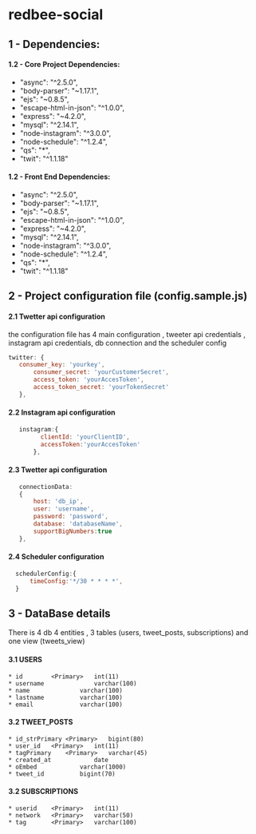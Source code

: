 # redbee-social

## 1 - Dependencies: 
 
 #### 1.2 - Core Project Dependencies: 
 *   "async": "^2.5.0",
 *   "body-parser": "~1.17.1",
 *   "ejs": "~0.8.5",
 *   "escape-html-in-json": "^1.0.0",
 *   "express": "~4.2.0",
 *   "mysql": "^2.14.1",
 *   "node-instagram": "^3.0.0",
 *   "node-schedule": "^1.2.4",
 *   "qs": "*",
 *   "twit": "^1.1.18"
 
 
 #### 1.2 - Front End Dependencies: 
 *   "async": "^2.5.0",
 *   "body-parser": "~1.17.1",
 *   "ejs": "~0.8.5",
 *   "escape-html-in-json": "^1.0.0",
 *   "express": "~4.2.0",
 *   "mysql": "^2.14.1",
 *   "node-instagram": "^3.0.0",
 *   "node-schedule": "^1.2.4",
 *   "qs": "*",
 *   "twit": "^1.1.18"

 
## 2 - Project configuration file (config.sample.js) 
 
 
#### 2.1 Twetter api configuration
the configuration file has 4 main configuration , tweeter api credentials , instagram api credentials, db connection and  the scheduler config
 
 ```javascript
twitter: {
  	consumer_key: 'yourkey',
		consumer_secret: 'yourCustomerSecret',
		access_token: 'yourAccesToken',
		access_token_secret: 'yourTokenSecret'
	},

```
#### 2.2 Instagram api configuration
 ```javascript
	instagram:{
		  clientId: 'yourClientID',
		  accessToken:'yourAccesToken'
		},
```
#### 2.3 Twetter api configuration
 ```javascript
	connectionData:
	{
		host: 'db_ip',
		user: 'username',
		password: 'password',
		database: 'databaseName',
		supportBigNumbers:true
	},
  ```
  
#### 2.4 Scheduler configuration
  ```javascript
	schedulerConfig:{
		timeConfig:'*/30 * * * *',
	}
```

## 3 - DataBase details
There is 4 db 4 entities , 3 tables (users, tweet_posts, subscriptions) and one view (tweets_view)

#### 3.1 USERS
	* id 		<Primary> 	int(11)
	* username  			varchar(100)
	* name 				varchar(100)
	* lastname 			varchar(100)
	* email 			varchar(100)
	
#### 3.2 TWEET_POSTS
	* id_strPrimary <Primary> 	bigint(80) 			
	* user_id	<Primary> 	int(11) 
	* tagPrimary	<Primary> 	varchar(45)
	* created_at 			date 	
	* oEmbed 			varchar(1000) 
	* tweet_id 			bigint(70) 	

#### 3.2 SUBSCRIPTIONS
	* userid	<Primary> 	int(11) 	
	* network 	<Primary>	varchar(50) 
	* tag		<Primary> 	varchar(100)
